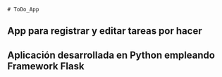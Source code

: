     # ToDo_App

## App para registrar y editar tareas por hacer
## Aplicación desarrollada en Python empleando Framework Flask


